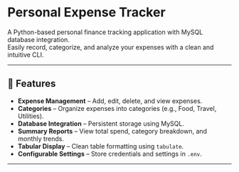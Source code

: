 # Personal Expense Tracker

A Python-based personal finance tracking application with MySQL database integration.  
Easily record, categorize, and analyze your expenses with a clean and intuitive CLI.

---

## 📌 Features
- **Expense Management** – Add, edit, delete, and view expenses.
- **Categories** – Organize expenses into categories (e.g., Food, Travel, Utilities).
- **Database Integration** – Persistent storage using MySQL.
- **Summary Reports** – View total spend, category breakdown, and monthly trends.
- **Tabular Display** – Clean table formatting using `tabulate`.
- **Configurable Settings** – Store credentials and settings in `.env`.
---

